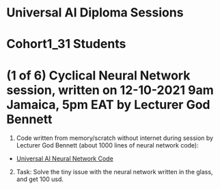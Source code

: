 # Universal AI Diploma Sessions

# Cohort1_31 Students
# (1 of 6) Cyclical Neural Network session, written on 12-10-2021 9am Jamaica, 5pm EAT  by Lecturer God Bennett

1. Code written from memory/scratch without internet during session by Lecturer God Bennett (about 1000 lines of neural network code): 
  * [Universal AI Neural Network Code](https://github.com/JordanMicahBennett/Live-Agile-Artificial-Neural-Network-Programming-Sessions/blob/main/Universal%20Ai%20Diploma%20Sessions/Universal%20AI%20Neural%20Network.zip)


2. Task: Solve the tiny issue with the neural network written in the glass, and get 100 usd.
